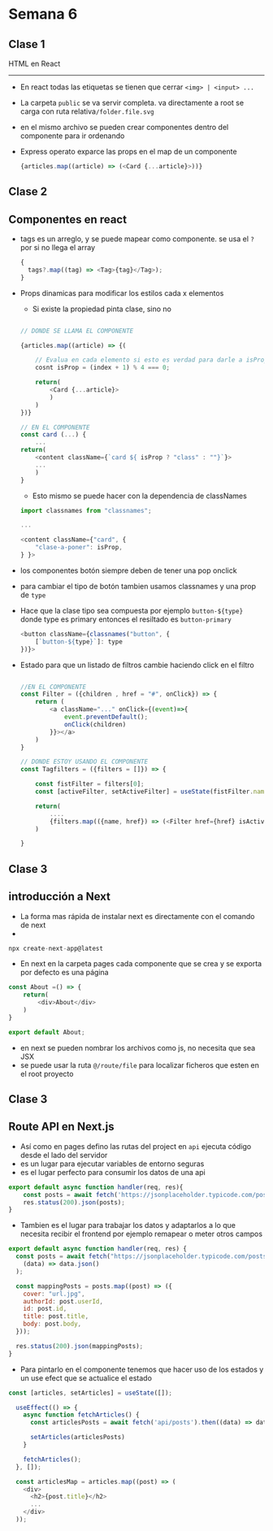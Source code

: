 # Semana 6

## Clase 1

HTML en React

---

- En react todas las etiquetas se tienen que cerrar `<img> | <input> ...`
- La carpeta `public` se va servir completa. va directamente a root se carga con ruta relativa`/folder.file.svg`
- en el mismo archivo se pueden crear componentes dentro del componente para ir ordenando

- Express operato exparce las props en el map de un componente

  ```js
  {articles.map((article) => (<Card {...article}>))}
  ```

## Clase 2
Componentes en react
---

- tags es un arreglo, y se puede mapear como componente. se usa el `?` por si no llega el array

  ```js
  {
    tags?.map((tag) => <Tag>{tag}</Tag>);
  }
  ```

- Props dinamicas para modificar los estilos cada x elementos

  - Si existe la propiedad pinta clase, sino no

  ```js

  // DONDE SE LLAMA EL COMPONENTE

  {articles.map((article) => {(

      // Evalua en cada elemento si esto es verdad para darle a isProp true o false y cada 4 elementos agregar la clase quese defina en el componente
      cosnt isProp = (index + 1) % 4 === 0;

      return(
          <Card {...article}>
          )
      )
  })}

  // EN EL COMPONENTE
  const card (...) {
      ...
  return(
      <content className={`card ${ isProp ? "class" : ""}`}>
      ...
      )
  }
  ```

  - Esto mismo se puede hacer con la dependencia de classNames

  ```js
  import classnames from "classnames";

  ...

  <content className={"card", {
      "clase-a-poner": isProp,
  } }>

  ```

- los componentes botón siempre deben de tener una pop onclick
- para cambiar el tipo de botón tambien usamos classnames y una prop de `type`
- Hace que la clase tipo sea compuesta por ejemplo `button-${type}` donde type es primary entonces el resiltado es `button-primary`

    ```js
    <button className={classnames("button", {
        [`button-${type}`]: type
    })}>
    ```

- Estado para que un listado de filtros cambie haciendo click en el filtro

    ```js

    //EN EL COMPONENTE
    const Filter = ({children , href = "#", onClick}) => {
        return (
            <a className="..." onClick={(event)=>{
                event.preventDefault();
                onClick(children)
            }}></a>
        )
    }

    // DONDE ESTOY USANDO EL COMPONENTE
    const Tagfilters = ({filters = []}) => {

        const fistFilter = filters[0];
        const [activeFilter, setActiveFilter] = useState(fistFilter.name)

        return(
            ....
            {filters.map(({name, href}) => (<Filter href={href} isActive={activeFilter === name} onClick={setActiveFilter}>))}
        )

    }
    ```

## Clase 3
introducción a Next
---

- La forma mas rápida de instalar next es directamente con el comando de next
- 

```js
npx create-next-app@latest
```

- En next en la carpeta pages cada componente que se crea y se exporta por defecto es una página

```js
const About =() => {
    return(
        <div>About</div>
    )
}

export default About;
```

- en next se pueden nombrar los archivos como js, no necesita que sea JSX
- se puede usar la ruta `@/route/file` para localizar ficheros que esten en el root proyecto 

## Clase 3
Route API en Next.js
---

- Así como en pages defino las rutas del project en `api` ejecuta código desde el lado del servidor
- es un lugar para ejecutar variables de entorno seguras
- es el lugar perfecto para consumir los datos de una api
```js
export default async function handler(req, res){
    const posts = await fetch('https://jsonplaceholder.typicode.com/posts').then((data) => data.json());
    res.status(200).json(posts);
}
```
- Tambien es el lugar para trabajar los datos y adaptarlos a lo que necesita recibir el frontend por ejemplo remapear o meter otros campos
```js
export default async function handler(req, res) {
  const posts = await fetch("https://jsonplaceholder.typicode.com/posts").then(
    (data) => data.json()
  );

  const mappingPosts = posts.map((post) => ({
    cover: "url.jpg",
    authorId: post.userId,
    id: post.id,
    title: post.title,
    body: post.body,
  }));

  res.status(200).json(mappingPosts);
}

```


- Para pintarlo en el componente tenemos que hacer uso de los estados y un use efect que se actualice el estado

```js
const [articles, setArticles] = useState([]);

  useEffect(() => {
    async function fetchArticles() {
      const articlesPosts = await fetch('api/posts').then((data) => data.json());

      setArticles(articlesPosts)
    }

    fetchArticles();
  }, []);

  const articlesMap = articles.map((post) => (
    <div>
      <h2>{post.title}</h2>
      ...
    </div>
  ));
```